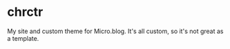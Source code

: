 # chrctr

My site and custom theme for Micro.blog. It's all custom, so it's not great as a template.
